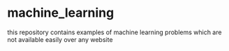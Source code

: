 # machine_learning
this repository contains examples of machine learning problems which are not available easily over any website 
